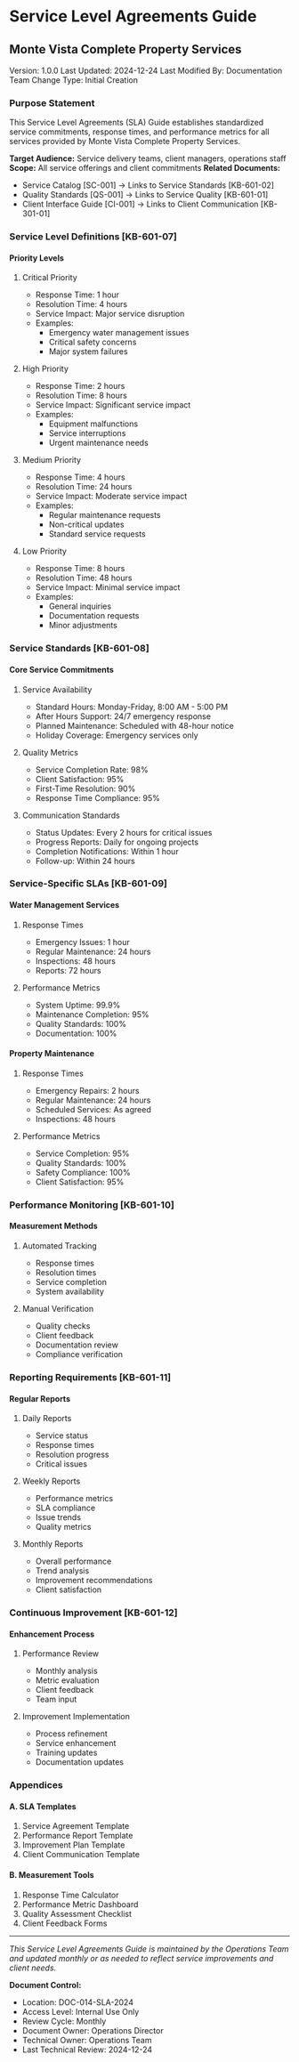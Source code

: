 # Service Level Agreements Guide
## Monte Vista Complete Property Services
Version: 1.0.0
Last Updated: 2024-12-24
Last Modified By: Documentation Team
Change Type: Initial Creation

### Purpose Statement
This Service Level Agreements (SLA) Guide establishes standardized service commitments, response times, and performance metrics for all services provided by Monte Vista Complete Property Services.

**Target Audience:** Service delivery teams, client managers, operations staff
**Scope:** All service offerings and client commitments
**Related Documents:** 
- Service Catalog [SC-001] → Links to Service Standards [KB-601-02]
- Quality Standards [QS-001] → Links to Service Quality [KB-601-01]
- Client Interface Guide [CI-001] → Links to Client Communication [KB-301-01]

### Service Level Definitions [KB-601-07]

#### Priority Levels
1. Critical Priority
   - Response Time: 1 hour
   - Resolution Time: 4 hours
   - Service Impact: Major service disruption
   - Examples:
     * Emergency water management issues
     * Critical safety concerns
     * Major system failures

2. High Priority
   - Response Time: 2 hours
   - Resolution Time: 8 hours
   - Service Impact: Significant service impact
   - Examples:
     * Equipment malfunctions
     * Service interruptions
     * Urgent maintenance needs

3. Medium Priority
   - Response Time: 4 hours
   - Resolution Time: 24 hours
   - Service Impact: Moderate service impact
   - Examples:
     * Regular maintenance requests
     * Non-critical updates
     * Standard service requests

4. Low Priority
   - Response Time: 8 hours
   - Resolution Time: 48 hours
   - Service Impact: Minimal service impact
   - Examples:
     * General inquiries
     * Documentation requests
     * Minor adjustments

### Service Standards [KB-601-08]

#### Core Service Commitments
1. Service Availability
   - Standard Hours: Monday-Friday, 8:00 AM - 5:00 PM
   - After Hours Support: 24/7 emergency response
   - Planned Maintenance: Scheduled with 48-hour notice
   - Holiday Coverage: Emergency services only

2. Quality Metrics
   - Service Completion Rate: 98%
   - Client Satisfaction: 95%
   - First-Time Resolution: 90%
   - Response Time Compliance: 95%

3. Communication Standards
   - Status Updates: Every 2 hours for critical issues
   - Progress Reports: Daily for ongoing projects
   - Completion Notifications: Within 1 hour
   - Follow-up: Within 24 hours

### Service-Specific SLAs [KB-601-09]

#### Water Management Services
1. Response Times
   - Emergency Issues: 1 hour
   - Regular Maintenance: 24 hours
   - Inspections: 48 hours
   - Reports: 72 hours

2. Performance Metrics
   - System Uptime: 99.9%
   - Maintenance Completion: 95%
   - Quality Standards: 100%
   - Documentation: 100%

#### Property Maintenance
1. Response Times
   - Emergency Repairs: 2 hours
   - Regular Maintenance: 24 hours
   - Scheduled Services: As agreed
   - Inspections: 48 hours

2. Performance Metrics
   - Service Completion: 95%
   - Quality Standards: 100%
   - Safety Compliance: 100%
   - Client Satisfaction: 95%

### Performance Monitoring [KB-601-10]

#### Measurement Methods
1. Automated Tracking
   - Response times
   - Resolution times
   - Service completion
   - System availability

2. Manual Verification
   - Quality checks
   - Client feedback
   - Documentation review
   - Compliance verification

### Reporting Requirements [KB-601-11]

#### Regular Reports
1. Daily Reports
   - Service status
   - Response times
   - Resolution progress
   - Critical issues

2. Weekly Reports
   - Performance metrics
   - SLA compliance
   - Issue trends
   - Quality metrics

3. Monthly Reports
   - Overall performance
   - Trend analysis
   - Improvement recommendations
   - Client satisfaction

### Continuous Improvement [KB-601-12]

#### Enhancement Process
1. Performance Review
   - Monthly analysis
   - Metric evaluation
   - Client feedback
   - Team input

2. Improvement Implementation
   - Process refinement
   - Service enhancement
   - Training updates
   - Documentation updates

### Appendices

#### A. SLA Templates
1. Service Agreement Template
2. Performance Report Template
3. Improvement Plan Template
4. Client Communication Template

#### B. Measurement Tools
1. Response Time Calculator
2. Performance Metric Dashboard
3. Quality Assessment Checklist
4. Client Feedback Forms

---

*This Service Level Agreements Guide is maintained by the Operations Team and updated monthly or as needed to reflect service improvements and client needs.*

**Document Control:**
- Location: DOC-014-SLA-2024
- Access Level: Internal Use Only
- Review Cycle: Monthly
- Document Owner: Operations Director
- Technical Owner: Operations Team
- Last Technical Review: 2024-12-24
